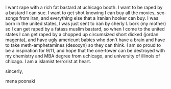 I want rape with a rich fat bastard at uchicago booth. I want to be raped by a bastard I can sue. I want to get shot knowing I can buy all the movies, sex-songs from iran, and everything else that a iranian hooker can buy. I was born in the united states, I was just sent to iran by cherly l. bork (my mother) so I can get raped by a fatass muslim bastard, so when I come to the united states I can get raped by a chopped up circumsized short dicked (jordan magenta), and have ugly americunt babies who don't have a brain and have to take meth-amphetamines (desoxyn) so they can think. I am so proud to be a inspiration for 9/11, and hope that the one-tower can be destroyed with my chemistry and MBA degree from uchicago, and university of illinois of chicago. I am a islamist terrorist at heart.

sincerly,

mena poonaki
